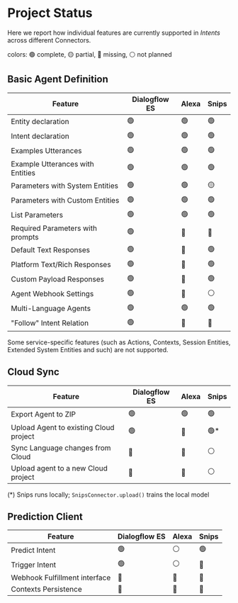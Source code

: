 # Project Status

Here we report how individual features are currently supported in
*Intents* across different Connectors.

colors: 🟢 complete, 🟡 partial, 🔴 missing, ⚪ not planned


## Basic Agent Definition

| Feature                          | Dialogflow ES | Alexa  | Snips  |
|----------------------------------|---------------|--------|--------|
| Entity declaration               | 🟢            | 🟢     | 🟢     |
| Intent declaration               | 🟢            | 🟢     | 🟢     |
| Examples Utterances              | 🟢            | 🟢     | 🟢     |
| Example Utterances with Entities | 🟢            | 🟢     | 🟢     |
| Parameters with System Entities  | 🟢            | 🟢     | 🟡     |
| Parameters with Custom Entities  | 🟢            | 🟢     | 🟢     |
| List Parameters                  | 🟢            | 🟢     | 🟢     |
| Required Parameters with prompts | 🟢            | 🔴     | 🔴     |
| Default Text Responses           | 🟢            | 🔴     | 🟢     |
| Platform Text/Rich Responses     | 🟢            | 🔴     | 🟢     |
| Custom Payload Responses         | 🟢            | 🔴     | 🟢     |
| Agent Webhook Settings           | 🟢            | 🔴     | ⚪     |
| Multi-Language Agents            | 🟢            | 🟢     | 🟢     |
| "Follow" Intent Relation         | 🟢            | 🔴     | 🔴     |

Some service-specific features (such as Actions, Contexts, Session Entities,
Extended System Entities and such) are not supported.

## Cloud Sync

| Feature                                | Dialogflow ES | Alexa | Snips |
|----------------------------------------|---------------|-------|-------|
| Export Agent to ZIP                    | 🟢            | 🟢    | 🟢    |
| Upload Agent to existing Cloud project | 🟢            | 🔴    | 🟢*   |
| Sync Language changes from Cloud       | 🔴            | 🔴    | ⚪    |
| Upload agent to a new Cloud project    | 🔴            | 🔴    | ⚪    |

(*) Snips runs locally; `SnipsConnector.upload()` trains the local model

## Prediction Client

| Feature                       | Dialogflow ES | Alexa | Snips |
|-------------------------------|---------------|-------|-------|
| Predict Intent                | 🟢            | ⚪    | 🟢    |
| Trigger Intent                | 🟢            | ⚪    | 🔴    |
| Webhook Fulfillment interface | 🔴            | 🔴    | 🔴    |
| Contexts Persistence          | 🔴            | 🔴    | 🔴    |

